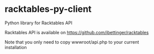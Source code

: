 racktables-py-client
====================

Python library for Racktables API

Racktables API is available on https://github.com/ibettinger/racktables

Note that you only need to copy wwwroot/api.php to your current installation
